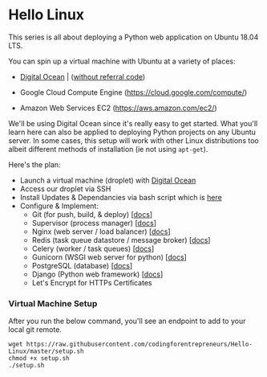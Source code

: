 # Hello Linux


This series is all about deploying a Python web application on Ubuntu 18.04 LTS.


You can spin up a virtual machine with Ubuntu at a variety of places: 

- [Digital Ocean](https://kirr.co/l8v1n1) | ([without referral code](https://www.digitalocean.com))

- Google Cloud Compute Engine (https://cloud.google.com/compute/)

- Amazon Web Services EC2 (https://aws.amazon.com/ec2/)


We'll be using Digital Ocean since it's really easy to get started. What you'll learn here can also be applied to deploying Python projects on any Ubuntu server. In some cases, this setup will work with other Linux distributions too albeit different methods of installation (ie not using `apt-get`).


Here's the plan:

- Launch a virtual machine (droplet) with [Digital Ocean](https://kirr.co/l8v1n1)
- Access our droplet via SSH 
- Install Updates & Dependancies via bash script which is [here](./setup.sh)
- Configure & Implement:
    - Git (for push, build, & deploy) [[docs](https://git-scm.com/)]
    - Supervisor (process manager) [[docs](http://supervisord.org)]
    - Nginx (web server / load balancer) [[docs](http://nginx.org/en/docs/)]
    - Redis (task queue datastore / message broker) [[docs](https://redis.io/documentation)]
    - Celery (worker / task queues) [[docs](http://www.celeryproject.org/)]
    - Gunicorn (WSGI web server for python) [[docs](https://gunicorn.org/)]
    - PostgreSQL (database) [[docs](https://www.postgresql.org/docs/)]
    - Django (Python web framework) [[docs](https://www.djangoproject.com)]
    - Let's Encrypt for HTTPs Certificates


### Virtual Machine Setup
After you run the below command, you'll see an endpoint to add to your local git remote.

```console
wget https://raw.githubusercontent.com/codingforentrepreneurs/Hello-Linux/master/setup.sh
chmod +x setup.sh
./setup.sh
```

